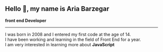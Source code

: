 ## Hello 👋, my name is Aria Barzegar 

<b>front end Developer</b>
- - - - - - - - - 
<p>I was born in 2008 and I entered my first code at the age of 14.<br>
I have been working and learning in the field of Front End for a year.<br>
I am very interested in learning more about <b>JavaScript</b> </p>




